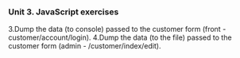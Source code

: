 ### Unit 3. JavaScript exercises
3.Dump the data (to console) passed to the customer form (front - customer/account/login).
4.Dump the data (to the file) passed to the customer form (admin - /customer/index/edit).